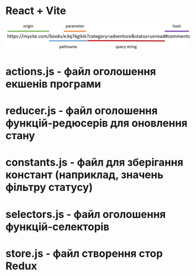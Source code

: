 # React + Vite

![alt text](image.png)

# actions.js - файл оголошення екшенів програми

# reducer.js - файл оголошення функцій-редюсерів для оновлення стану

# constants.js - файл для зберігання констант (наприклад, значень фільтру статусу)

# selectors.js - файл оголошення функцій-селекторів

# store.js - файл створення стор Redux
